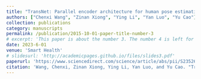 ```yaml
---
title: "TransNet: Parallel encoder architecture for human pose estimation"
authors: ["Chenxi Wang", "Zinan Xiong", "Ying Li", "Yan Luo", "Yu Cao"]
collection: publications
category: manuscripts
permalink: /publication/2015-10-01-paper-title-number-3
# excerpt: 'This paper is about the number 3. The number 4 is left for future work.'
date: 2023-6-01
venue: 'Smart Health'
# slidesurl: 'http://academicpages.github.io/files/slides3.pdf'
paperurl: 'https://www.sciencedirect.com/science/article/abs/pii/S2352648323000235'
citation: 'Wang, Chenxi, Zinan Xiong, Ying Li, Yan Luo, and Yu Cao. "TransNet: Parallel encoder architecture for human pose estimation." Smart Health 28 (2023): 100395.'
---
```

